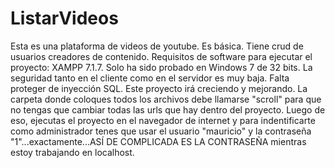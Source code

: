 # ListarVideos
Esta es una plataforma de videos de youtube. Es básica. Tiene crud de usuarios creadores de contenido.  Requisitos de software para ejecutar el proyecto: XAMPP 7.1.7. Solo ha sido probado en Windows 7 de 32 bits. La seguridad tanto en el cliente como en el servidor es muy baja. Falta proteger de inyección SQL. Este proyecto irá creciendo y mejorando.
La carpeta donde coloques todos los archivos debe llamarse "scroll" para que no tengas que cambiar todas las urls que hay dentro del proyecto. Luego de eso, ejecutas el proyecto en el navegador de internet y para indentificarte como administrador tenes que usar el usuario "mauricio" y la contraseña "1"...exactamente...ASÍ DE COMPLICADA ES LA CONTRASEÑA mientras estoy trabajando en localhost.
